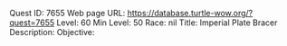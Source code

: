 Quest ID: 7655
Web page URL: https://database.turtle-wow.org/?quest=7655
Level: 60
Min Level: 50
Race: nil
Title: Imperial Plate Bracer
Description: 
Objective: 
